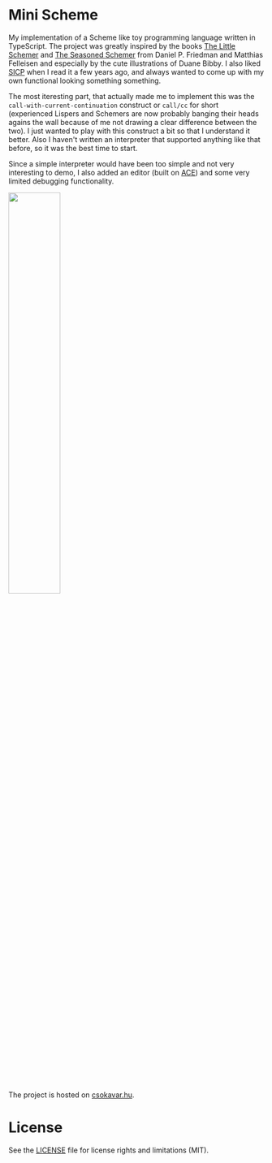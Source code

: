 # Mini Scheme
My implementation of a Scheme like toy programming language written in TypeScript. The project was greatly inspired by the books [The Little Schemer](http://www.amazon.com/The-Little-Schemer-4th-Edition/dp/0262560992) and [The Seasoned Schemer](http://www.amazon.com/The-Seasoned-Schemer-Daniel-Friedman/dp/026256100X/) from Daniel P. Friedman and Matthias Felleisen and especially by the cute illustrations of Duane Bibby. I also liked [SICP](http://www.amazon.com/Structure-Interpretation-Computer-Programs-Engineering/dp/0262510871) when I read it a few years ago, and always wanted to come up with my own functional looking something something. 

The most iteresting part, that actually made me to implement this was the `call-with-current-continuation` construct or `call/cc` for short (experienced Lispers and Schemers are now probably banging their heads agains the wall because of me not drawing a clear difference between the two). I just wanted to play with this construct a bit so that I understand it better. Also I haven't written an interpreter that supported anything like that before, so it was the best time to start.

Since a simple interpreter would have been too simple and not very interesting to demo, I also added an editor (built on [ACE](https://ace.c9.io/#nav=about)) and some very limited debugging functionality.

<img src="https://cloud.githubusercontent.com/assets/6275775/12012500/afe644b6-acf8-11e5-85d4-af9ff01135db.jpg" width="45%"></img> 

The project is hosted on [csokavar.hu](https://csokavar.hu/projects/mini-scheme).

# License
See the [LICENSE](LICENSE.md) file for license rights and limitations (MIT).

